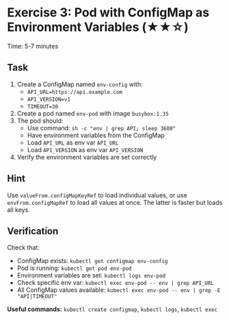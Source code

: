 # Exercise 3: Pod with ConfigMap as Environment Variables (★★☆)

Time: 5-7 minutes

## Task

1. Create a ConfigMap named `env-config` with:
   - `API_URL=https://api.example.com`
   - `API_VERSION=v1`
   - `TIMEOUT=30`
2. Create a pod named `env-pod` with image `busybox:1.35`
3. The pod should:
   - Use command: `sh -c "env | grep API; sleep 3600"`
   - Have environment variables from the ConfigMap
   - Load `API_URL` as env var `API_URL`
   - Load `API_VERSION` as env var `API_VERSION`
4. Verify the environment variables are set correctly

## Hint

Use `valueFrom.configMapKeyRef` to load individual values, or use `envFrom.configMapRef` to load all values
at once. The latter is faster but loads all keys.

## Verification

Check that:

- ConfigMap exists: `kubectl get configmap env-config`
- Pod is running: `kubectl get pod env-pod`
- Environment variables are set: `kubectl logs env-pod`
- Check specific env var: `kubectl exec env-pod -- env | grep API_URL`
- All ConfigMap values available: `kubectl exec env-pod -- env | grep -E "API|TIMEOUT"`

**Useful commands:** `kubectl create configmap`, `kubectl logs`, `kubectl exec`
